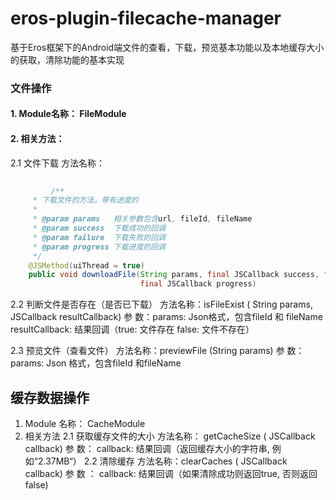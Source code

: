 # eros-plugin-filecache-manager
基于Eros框架下的Android端文件的查看，下载，预览基本功能以及本地缓存大小的获取，清除功能的基本实现

### 文件操作
  #### 1.	Module名称： FileModule
  #### 2.	相关方法：
   2.1	文件下载
        方法名称：
```java
        
         /**
     * 下载文件的方法，带有进度的
     *
     * @param params   相关参数包含url, fileId, fileName
     * @param success  下载成功的回调
     * @param failure  下载失败的回调
     * @param progress 下载进度的回调
     */
    @JSMethod(uiThread = true)
    public void downloadFile(String params, final JSCallback success, final JSCallback failure,
                             final JSCallback progress)    
```

   2.2 判断文件是否存在（是否已下载）
       方法名称：isFileExist ( String params, JSCallback resultCallback)
       参    数：params: Json格式，包含fileId 和 fileName
              resultCallback: 结果回调（true: 文件存在 false: 文件不存在）

   2.3	预览文件（查看文件）
        方法名称：previewFile (String params)
        参    数：params: Json 格式，包含fileId 和fileName

## 缓存数据操作
  1.	Module 名称： CacheModule
  2.	相关方法
    2.1	获取缓存文件的大小
        方法名称： getCacheSize  ( JSCallback  callback)
        参    数： callback: 结果回调（返回缓存大小的字符串, 例如“2.37MB“）
    2.2	清除缓存
        方法名称：clearCaches ( JSCallback callback)
        参   数 ： callback: 结果回调（如果清除成功则返回true, 否则返回false)
